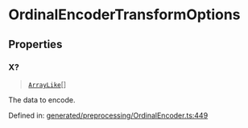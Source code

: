 # OrdinalEncoderTransformOptions

## Properties

### X?

> [`ArrayLike`](../types/ArrayLike.md)[]

The data to encode.

Defined in:  [generated/preprocessing/OrdinalEncoder.ts:449](https://github.com/transitive-bullshit/scikit-learn-ts/blob/b59c1ff/packages/sklearn/src/generated/preprocessing/OrdinalEncoder.ts#L449)
